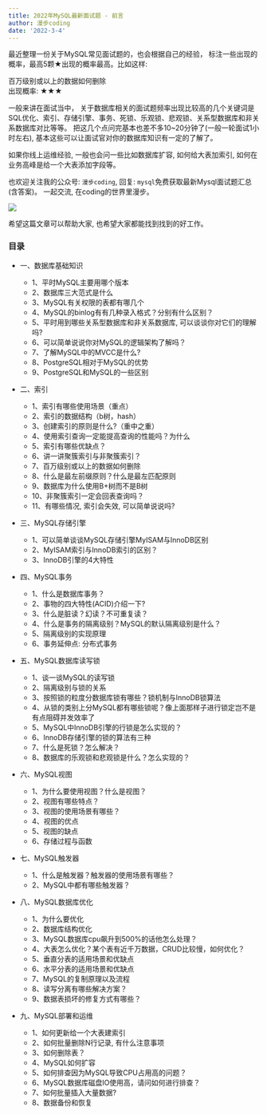 ```yaml
---
title: 2022年MySQL最新面试题 - 前言
author: 漫步coding
date: '2022-3-4'
---
```



最近整理一份关于MySQL常见面试题的，也会根据自己的经验， 标注一些出现的概率，最高5颗★出现的概率最高。比如这样:

百万级别或以上的数据如何删除   
出现概率: ★★★


一般来讲在面试当中， 关于数据库相关的面试题频率出现比较高的几个关键词是SQL优化、索引、存储引擎、事务、死锁、乐观锁、悲观锁、关系型数据库和非关系数据库对比等等。 把这几个点问完基本也差不多10~20分钟了(一般一轮面试1小时左右), 基本这些可以让面试官对你的数据库知识有一定的了解了。

如果你线上运维经验, 一般也会问一些比如数据库扩容, 如何给大表加索引, 如何在业务高峰是给一个大表添加字段等。


也欢迎关注我的公众号: `漫步coding`, 回复: `mysql`免费获取最新Mysql面试题汇总(含答案)。 一起交流, 在coding的世界里漫步。

![](https://images.xiaozhuanlan.com/uploads/photo/2022/5cb0c91e-fd83-4a04-8df6-65fb602b3834.png)

希望这篇文章可以帮助大家, 也希望大家都能找到找到的好工作。



### 目录

- 一、数据库基础知识

  - 1、平时MySQL主要用哪个版本   
  - 2、数据库三大范式是什么   
  - 3、MySQL有关权限的表都有哪几个   
  - 4、MySQL的binlog有有几种录入格式？分别有什么区别？    
  - 5、平时用到哪些关系型数据库和非关系数据库, 可以谈谈你对它们的理解吗?   
  - 6、可以简单说说你对MySQL的逻辑架构了解吗？
  - 7、了解MySQL中的MVCC是什么?
  - 8、PostgreSQL相对于MySQL的优势
  - 9、PostgreSQL和MySQL的一些区别
- 二、索引
  - 1、索引有哪些使用场景（重点）   
  - 2、索引的数据结构（b树，hash）   
  - 3、创建索引的原则是什么?（重中之重）   
  - 4、使用索引查询一定能提高查询的性能吗？为什么   
  - 5、索引有哪些优缺点？
  - 6、讲一讲聚簇索引与非聚簇索引？
  - 7、百万级别或以上的数据如何删除   
  - 8、什么是最左前缀原则？什么是最左匹配原则   
  - 9、数据库为什么使用B+树而不是B树   
  - 10、非聚簇索引一定会回表查询吗？   
  - 11、有哪些情况, 索引会失效, 可以简单说说吗?
- 三、MySQL存储引擎
  - 1、可以简单谈谈MySQL存储引擎MyISAM与InnoDB区别
  - 2、MyISAM索引与InnoDB索引的区别？ 
  - 3、InnoDB引擎的4大特性   
- 四、MySQL事务
  - 1、什么是数据库事务？     
  - 2、事物的四大特性(ACID)介绍一下?    
  - 3、什么是脏读？幻读？不可重复读？      
  - 4、什么是事务的隔离级别？MySQL的默认隔离级别是什么？     
  - 5、隔离级别的实现原理   
  - 6、事务延伸点: 分布式事务
- 五、MySQL数据库读写锁
  - 1、谈一谈MySQL的读写锁
  - 2、隔离级别与锁的关系     
  - 3、按照锁的粒度分数据库锁有哪些？锁机制与InnoDB锁算法  
  - 4、从锁的类别上分MySQL都有哪些锁呢？像上面那样子进行锁定岂不是有点阻碍并发效率了  
  - 5、MySQL中InnoDB引擎的行锁是怎么实现的？  
  - 6、InnoDB存储引擎的锁的算法有三种  
  - 7、什么是死锁？怎么解决？  
  - 8、数据库的乐观锁和悲观锁是什么？怎么实现的？  
- 六、MySQL视图 
  - 1、为什么要使用视图？什么是视图？  
  - 2、视图有哪些特点？  
  - 3、视图的使用场景有哪些？  
  - 4、视图的优点  
  - 5、视图的缺点  
  - 6、存储过程与函数  
- 七、MySQL触发器
  - 1、什么是触发器？触发器的使用场景有哪些？  
  - 2、MySQL中都有哪些触发器？     
- 八、MySQL数据库优化
  - 1、为什么要优化  
  - 2、数据库结构优化  
  - 3、MySQL数据库cpu飙升到500%的话他怎么处理？  
  - 4、大表怎么优化？某个表有近千万数据，CRUD比较慢，如何优化？
  - 5、垂直分表的适用场景和优缺点  
  - 6、水平分表的适用场景和优缺点  
  - 7、MySQL的复制原理以及流程  
  - 8、读写分离有哪些解决方案？  
  - 9、数据表损坏的修复方式有哪些？  
- 九、MySQL部署和运维
  - 1、如何更新给一个大表建索引  
  - 2、如何批量删除N行记录, 有什么注意事项  
  - 3、如何删除表？
  - 4、MySQL如何扩容
  - 5、如何排查因为MySQL导致CPU占用高的问题？
  - 6、MySQL数据库磁盘IO使用高，请问如何进行排查？
  - 7、如何批量插入大量数据?
  - 8、数据备份和恢复
